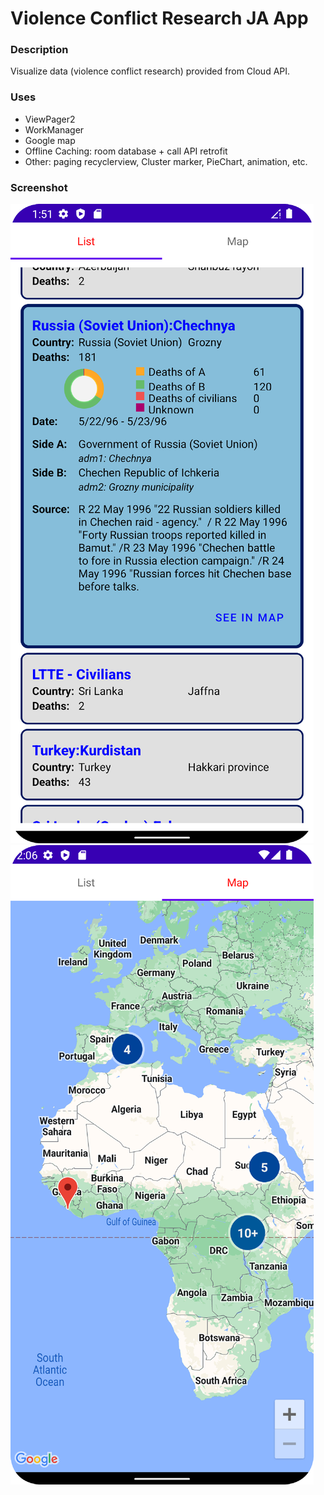 # Violence Conflict Research JA App

### Description
Visualize data (violence conflict research) provided from Cloud API.

### Uses
- ViewPager2
- WorkManager
- Google map
- Offline Caching: room database + call API retrofit
- Other: paging recyclerview, Cluster marker, PieChart, animation, etc.

### Screenshot
![List Fragment](/Screenshot_1.png)
![Map Fragment](/Screenshot_2.png)